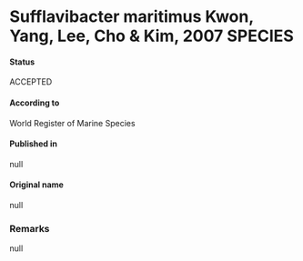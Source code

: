 Sufflavibacter maritimus Kwon, Yang, Lee, Cho & Kim, 2007 SPECIES
=======

#### Status
ACCEPTED

#### According to
World Register of Marine Species

#### Published in
null

#### Original name
null

### Remarks
null
